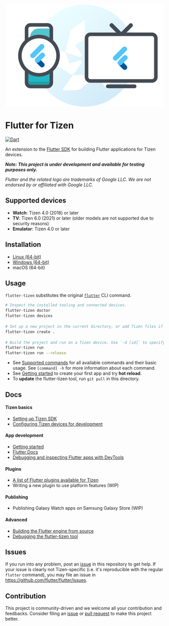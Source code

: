 <p align="center"><img src="doc/images/flutter-tizen.png" width="500"/></p>

# Flutter for Tizen

[![Dart](https://github.com/flutter-tizen/flutter-tizen/workflows/Dart/badge.svg)](https://github.com/flutter-tizen/flutter-tizen/actions)

An extension to the [Flutter SDK](https://github.com/flutter/flutter) for building Flutter applications for Tizen devices.

_**Note: This project is under development and available for testing purposes only.**_

_Flutter and the related logo are trademarks of Google LLC. We are not endorsed by or affiliated with Google LLC._

## Supported devices

- **Watch**: Tizen 4.0 (2018) or later
- **TV**: Tizen 6.0 (2021) or later (older models are not supported due to security reasons)
- **Emulator**: Tizen 4.0 or later

## Installation

- [Linux (64-bit)](doc/linux-install.md)
- [Windows (64-bit)](doc/windows-install.md)
- macOS (64-bit)

## Usage

`flutter-tizen` substitutes the original [`flutter`](https://flutter.dev/docs/reference/flutter-cli) CLI command.

```sh
# Inspect the installed tooling and connected devices.
flutter-tizen doctor
flutter-tizen devices

# Set up a new project in the current directory, or add Tizen files if a Flutter project already exists.
flutter-tizen create .

# Build the project and run on a Tizen device. Use `-d [id]` to specify a device ID.
flutter-tizen run
flutter-tizen run --release
```

- See [Supported commands](doc/commands.md) for all available commands and their basic usage. See `[command] -h` for more information about each command.
- See [Getting started](doc/get-started.md) to create your first app and try **hot reload**.
- To **update** the flutter-tizen tool, run `git pull` in this directory.

## Docs

#### Tizen basics

- [Setting up Tizen SDK](doc/install-tizen-sdk.md)
- [Configuring Tizen devices for development](doc/configure-device.md)

#### App development

- [Getting started](doc/get-started.md)
- [Flutter Docs](https://flutter.dev/docs)
- [Debugging and inspecting Flutter apps with DevTools](doc/devtools-usage.md)

#### Plugins

- [A list of Flutter plugins available for Tizen](https://github.com/flutter-tizen/plugins)
- Writing a new plugin to use platform features (WIP)

#### Publishing

- Publishing Galaxy Watch apps on Samsung Galaxy Store (WIP)

#### Advanced

- [Building the Flutter engine from source](https://github.com/flutter-tizen/engine/wiki/Building-the-engine)
- [Debugging the flutter-tizen tool](doc/debug-flutter-tizen.md)

## Issues

If you run into any problem, post an [issue](../../issues) in this repository to get help. If your issue is clearly not Tizen-specific (i.e. it's reproducible with the regular `flutter` command), you may file an issue in https://github.com/flutter/flutter/issues.

## Contribution

This project is community-driven and we welcome all your contribution and feedbacks. Consider filing an [issue](../../issues) or [pull request](../../pulls) to make this project better.
